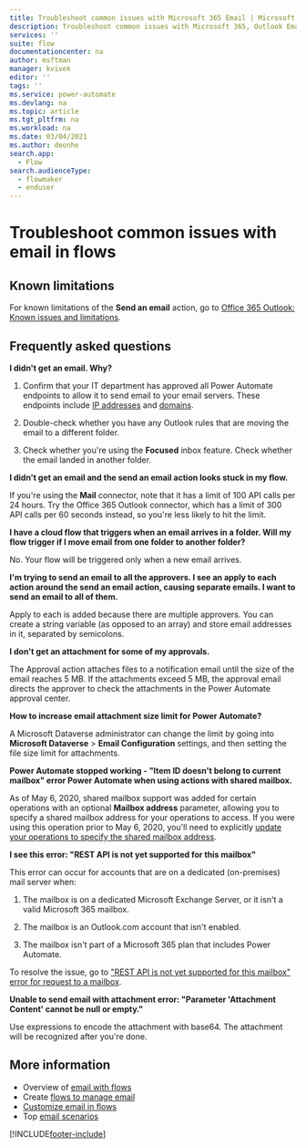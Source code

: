 ```yaml
---
title: Troubleshoot common issues with Microsoft 365 Email | Microsoft Docs
description: Troubleshoot common issues with Microsoft 365, Outlook Email, or mail notifications.
services: ''
suite: flow
documentationcenter: na
author: msftman
manager: kvivek
editor: ''
tags: ''
ms.service: power-automate
ms.devlang: na
ms.topic: article
ms.tgt_pltfrm: na
ms.workload: na
ms.date: 03/04/2021
ms.author: deonhe
search.app: 
  - Flow
search.audienceType: 
  - flowmaker
  - enduser
---
```


# Troubleshoot common issues with email in flows

## Known limitations

For known limitations of the **Send an email** action, go to [Office 365 Outlook: Known issues and limitations](/connectors/office365/#known-issues-and-limitations).

## Frequently asked questions

**I didn't get an email. Why?**

1.  Confirm that your IT department has approved all Power Automate endpoints to allow it to send email to your email servers. These endpoints include [IP addresses](/powerapps/maker/canvas-apps/limits-and-config\#ip-addresses) and [domains](https://support.microsoft.com/help/4557620/client-request-aborted-or-failed-to-fetch-error-in-power-automate).

1. Double-check whether you have any Outlook rules that are moving the email to a different folder.

1. Check whether you're using the **Focused** inbox feature. Check whether the email landed in another folder.

**I didn't get an email and the send an email action looks stuck in my flow.**

If you're using the **Mail** connector, note that it has a limit of 100 API calls per 24 hours. Try the Office 365 Outlook connector, which has a limit of 300 API calls per 60 seconds instead, so you're less likely to hit the limit.

**I have a cloud flow that triggers when an email arrives in a folder. Will my flow trigger if I move email from one folder to another folder?**

No. Your flow will be triggered only when a new email arrives.

**I'm trying to send an email to all the approvers. I see an apply to each action around the send an email action, causing separate emails. I want to send an email to all of them.**

Apply to each is added because there are multiple approvers. You can create a string
variable (as opposed to an array) and store email addresses in it, separated by semicolons.

**I don't get an attachment for some of my approvals.**

The Approval action attaches files to a notification email until the size of the email reaches 5 MB. If the attachments exceed 5 MB, the approval email directs the approver to check the attachments in the Power Automate approval center.

**How to increase email attachment size limit for Power Automate?**

A Microsoft Dataverse administrator can change the limit by going into **Microsoft Dataverse** >  **Email Configuration** settings, and then setting the file size limit for attachments.

**Power Automate stopped working - "Item ID doesn't belong to current mailbox" error Power Automate when using actions with shared mailbox.**

As of May 6, 2020, shared mailbox support was added for certain operations with an optional **Mailbox address** parameter, allowing you to specify a shared mailbox address for your operations to access. If you were using this operation prior to May 6, 2020, you'll need to explicitly [update your operations to specify the shared mailbox address](/connectors/office365/#shared-mailbox-support).

**I see this error: "REST API is not yet supported for this mailbox"**

This error can occur for accounts that are on a dedicated (on-premises) mail server when:

1. The mailbox is on a dedicated Microsoft Exchange Server, or it isn't a valid Microsoft 365 mailbox.

1. The mailbox is an Outlook.com account that isn't enabled.

1.  The mailbox isn't part of a Microsoft 365 plan that includes Power Automate.

To resolve the issue, go to ["REST API is not yet supported for this mailbox" error for request to a mailbox](https://support.microsoft.com/help/4462988/rest-api-is-not-yet-supported-for-this-mailbox-error).

**Unable to send email with attachment error: "Parameter 'Attachment Content' cannot be null or empty."**

Use expressions to encode the attachment with base64. The attachment will be recognized after you're done.

## More information

- Overview of [email with flows](email-overview.md)
- Create [flows to manage email](create-email-flows.md)
- [Customize email in flows](email-customization.md)
- Top [email scenarios](email-top-scenarios.md)




[!INCLUDE[footer-include](includes/footer-banner.md)]
